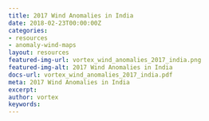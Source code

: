 ```yaml
---
title: 2017 Wind Anomalies in India
date: 2018-02-23T00:00:00Z
categories:
- resources
- anomaly-wind-maps
layout: resources
featured-img-url: vortex_wind_anomalies_2017_india.png
featured-img-alt: 2017 Wind Anomalies in India
docs-url: vortex_wind_anomalies_2017_india.pdf
meta: 2017 Wind Anomalies in India
excerpt: 
author: vortex
keywords: 
---
```


